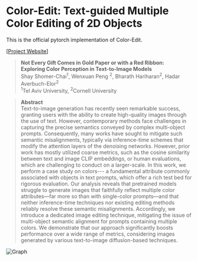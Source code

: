 # Color-Edit: Text-guided Multiple Color Editing of 2D Objects

This is the official pytorch implementation of Color-Edit.

<!-- [![arXiv](https://img.shields.io/badge/arXiv-2303.12048-b31b1b.svg)](https://arxiv.org/abs/2303.12048) -->
<!-- ![Generic badge](https://img.shields.io/badge/conf-ICCV2023-purple.svg) -->

[[Project Website](https://tau-vailab.github.io/color-edit/)]

> **Not Every Gift Comes in Gold Paper or with a Red Ribbon:<br>
Exploring Color Perception in Text-to-Image Models**<br>
> Shay Shomer-Chai<sup>1</sup>, Wenxuan Peng <sup>2</sup>, Bharath Hariharan<sup>2</sup>, Hadar Averbuch-Elor<sup>2</sup><br>
> <sup>1</sup>Tel Aviv University, <sup>2</sup>Cornell University

>**Abstract** <br>
>                Text-to-image generation has recently seen remarkable success, 
                granting users with the ability to create high-quality images through 
                the use of text. However, contemporary methods face challenges in capturing 
                the precise semantics conveyed by complex multi-object prompts. Consequently, 
                many works have sought to mitigate such semantic misalignments, typically via 
                inference-time schemes that modify the attention layers of the denoising networks. 
                However, prior work has mostly utilized coarse metrics, such as the cosine similarity 
                between text and image CLIP embeddings, or human evaluations, which are challenging 
                to conduct on a larger-scale. In this work, we perform a case study on colors---
                a fundamental attribute commonly associated with objects in text prompts, which 
                offer a rich test bed for rigorous evaluation. Our analysis reveals that 
                pretrained models struggle to generate images that faithfully reflect multiple 
                color attributes—far more so than with single-color prompts—and that neither 
                inference-time techniques nor existing editing methods reliably resolve these 
                semantic misalignments.  Accordingly, we introduce a dedicated image editing 
                technique, mitigating the issue of multi-object semantic alignment for prompts 
                containing multiple colors. We demonstrate that our approach significantly 
                boosts performance over a wide range of metrics, considering images generated 
                by various text-to-image diffusion-based techniques.

![Graph](https://tau-vailab.github.io/color-edit/images/teaser_july17.png "Flow:")
</br>

